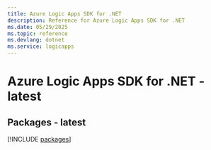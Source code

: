 ```yaml
---
title: Azure Logic Apps SDK for .NET
description: Reference for Azure Logic Apps SDK for .NET
ms.date: 05/29/2025
ms.topic: reference
ms.devlang: dotnet
ms.service: logicapps
---
```

# Azure Logic Apps SDK for .NET - latest
## Packages - latest
[!INCLUDE [packages](logic-apps-index.md)]